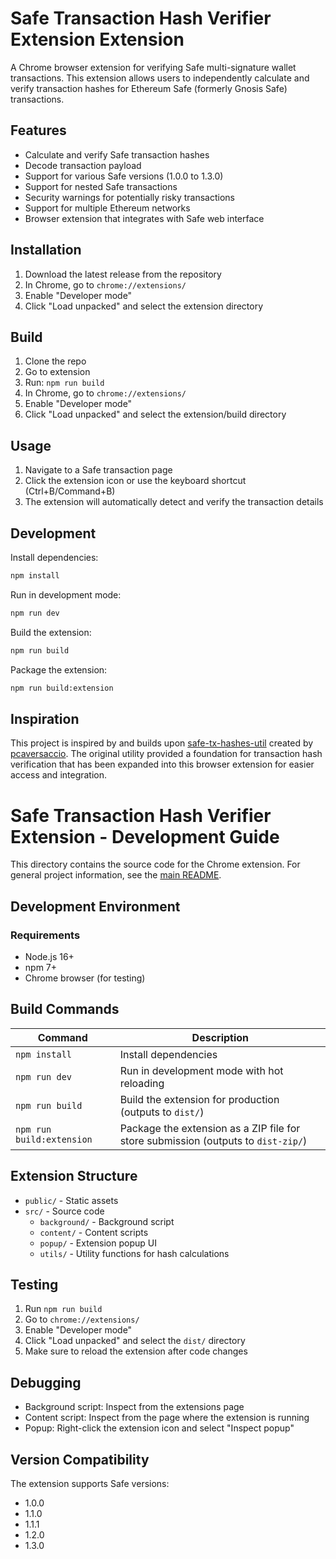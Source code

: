 # Safe Transaction Hash Verifier Extension Extension

A Chrome browser extension for verifying Safe multi-signature wallet transactions. This extension allows users to independently calculate and verify transaction hashes for Ethereum Safe (formerly Gnosis Safe) transactions.

## Features

- Calculate and verify Safe transaction hashes
- Decode transaction payload
- Support for various Safe versions (1.0.0 to 1.3.0)
- Support for nested Safe transactions
- Security warnings for potentially risky transactions
- Support for multiple Ethereum networks
- Browser extension that integrates with Safe web interface

## Installation

1. Download the latest release from the repository
2. In Chrome, go to `chrome://extensions/`
3. Enable "Developer mode"
4. Click "Load unpacked" and select the extension directory

## Build

1. Clone the repo
2. Go to extension
3. Run: `npm run build`
4. In Chrome, go to `chrome://extensions/`
5. Enable "Developer mode"
6. Click "Load unpacked" and select the extension/build directory

## Usage

1. Navigate to a Safe transaction page
2. Click the extension icon or use the keyboard shortcut (Ctrl+B/Command+B)
3. The extension will automatically detect and verify the transaction details

## Development

Install dependencies:

```bash
npm install
```

Run in development mode:

```bash
npm run dev
```

Build the extension:

```bash
npm run build
```

Package the extension:

```bash
npm run build:extension
```

## Inspiration

This project is inspired by and builds upon [safe-tx-hashes-util](https://github.com/pcaversaccio/safe-tx-hashes-util) created by [pcaversaccio](https://github.com/pcaversaccio). The original utility provided a foundation for transaction hash verification that has been expanded into this browser extension for easier access and integration.

# Safe Transaction Hash Verifier Extension - Development Guide

This directory contains the source code for the Chrome extension. For general project information, see the [main README](../README.md).

## Development Environment

### Requirements

- Node.js 16+
- npm 7+
- Chrome browser (for testing)

## Build Commands

| Command                   | Description                                                                       |
| ------------------------- | --------------------------------------------------------------------------------- |
| `npm install`             | Install dependencies                                                              |
| `npm run dev`             | Run in development mode with hot reloading                                        |
| `npm run build`           | Build the extension for production (outputs to `dist/`)                           |
| `npm run build:extension` | Package the extension as a ZIP file for store submission (outputs to `dist-zip/`) |

## Extension Structure

- `public/` - Static assets
- `src/` - Source code
  - `background/` - Background script
  - `content/` - Content scripts
  - `popup/` - Extension popup UI
  - `utils/` - Utility functions for hash calculations

## Testing

1. Run `npm run build`
2. Go to `chrome://extensions/`
3. Enable "Developer mode"
4. Click "Load unpacked" and select the `dist/` directory
5. Make sure to reload the extension after code changes

## Debugging

- Background script: Inspect from the extensions page
- Content script: Inspect from the page where the extension is running
- Popup: Right-click the extension icon and select "Inspect popup"

## Version Compatibility

The extension supports Safe versions:

- 1.0.0
- 1.1.0
- 1.1.1
- 1.2.0
- 1.3.0
